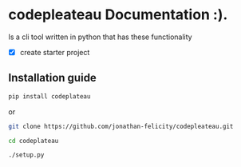 # codepleateau Documentation :).
Is a cli tool written in python that has these functionality


- [x] create starter project

## Installation guide




```bash
pip install codeplateau
```

or 
```bash
git clone https://github.com/jonathan-felicity/codepleateau.git

cd codeplateau

./setup.py
```